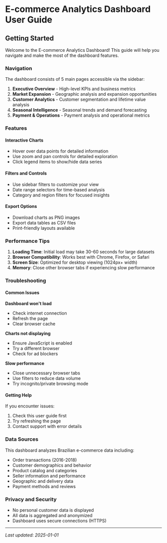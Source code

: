 # E-commerce Analytics Dashboard User Guide

## Getting Started

Welcome to the E-commerce Analytics Dashboard! This guide will help you navigate and make the most of the dashboard features.

### Navigation

The dashboard consists of 5 main pages accessible via the sidebar:

1. **Executive Overview** - High-level KPIs and business metrics
2. **Market Expansion** - Geographic analysis and expansion opportunities  
3. **Customer Analytics** - Customer segmentation and lifetime value analysis
4. **Seasonal Intelligence** - Seasonal trends and demand forecasting
5. **Payment & Operations** - Payment analysis and operational metrics

### Features

#### Interactive Charts
- Hover over data points for detailed information
- Use zoom and pan controls for detailed exploration
- Click legend items to show/hide data series

#### Filters and Controls
- Use sidebar filters to customize your view
- Date range selectors for time-based analysis
- Category and region filters for focused insights

#### Export Options
- Download charts as PNG images
- Export data tables as CSV files
- Print-friendly layouts available

### Performance Tips

1. **Loading Time**: Initial load may take 30-60 seconds for large datasets
2. **Browser Compatibility**: Works best with Chrome, Firefox, or Safari
3. **Screen Size**: Optimized for desktop viewing (1024px+ width)
4. **Memory**: Close other browser tabs if experiencing slow performance

### Troubleshooting

#### Common Issues

**Dashboard won't load**
- Check internet connection
- Refresh the page
- Clear browser cache

**Charts not displaying**
- Ensure JavaScript is enabled
- Try a different browser
- Check for ad blockers

**Slow performance**
- Close unnecessary browser tabs
- Use filters to reduce data volume
- Try incognito/private browsing mode

#### Getting Help

If you encounter issues:
1. Check this user guide first
2. Try refreshing the page
3. Contact support with error details

### Data Sources

This dashboard analyzes Brazilian e-commerce data including:
- Order transactions (2016-2018)
- Customer demographics and behavior
- Product catalog and categories
- Seller information and performance
- Geographic and delivery data
- Payment methods and reviews

### Privacy and Security

- No personal customer data is displayed
- All data is aggregated and anonymized
- Dashboard uses secure connections (HTTPS)

---

*Last updated: 2025-01-01*
